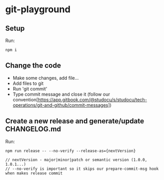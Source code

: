 
# git-playground

## Setup

Run:
```
npm i
```

## Change the code

- Make some changes, add file...
- Add files to git
- Run 'git commit'
- Type commit message and close it (follow our convention[https://app.gitbook.com/@studocu/s/studocu/tech-operations/git-and-github/commit-messages])

## Create a new release and generate/update CHANGELOG.md

Run:
```
npm run release -- --no-verify --release-as={nextVersion}

// nextVersion - major|minor|patch or semantic version (1.0.0, 1.0.1...)
// --no-verify is important so it skips our prepare-commit-msg hook when makes release commit
```
